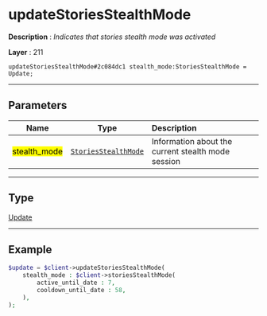 # updateStoriesStealthMode

**Description** : *Indicates that stories stealth mode was activated*

**Layer** : 211

```tl
updateStoriesStealthMode#2c084dc1 stealth_mode:StoriesStealthMode = Update;
```

---

## Parameters

| Name | Type | Description |
| :---: | :---: | :--- |
| <mark>stealth_mode</mark> | [`StoriesStealthMode`](type/StoriesStealthMode) | Information about the current stealth mode session |

---

## Type

[Update](type/Update)

---

## Example

```php
$update = $client->updateStoriesStealthMode(
	stealth_mode : $client->storiesStealthMode(
		active_until_date : 7,
		cooldown_until_date : 58,
	),
);
```